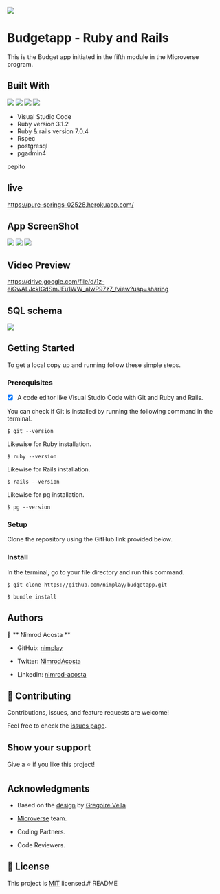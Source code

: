 ![](https://img.shields.io/badge/Microverse-blueviolet)
# Budgetapp - Ruby and Rails
 This is the Budget app initiated in the fifth module in the Microverse program.
## Built With
![](https://img.shields.io/badge/-Ruby-red)
![](https://img.shields.io/badge/-Rails-red)
![](https://img.shields.io/badge/-VSCode-blue)
![](https://img.shields.io/badge/-Rspec-red)
- Visual Studio Code
- Ruby version 3.1.2
- Ruby & rails version 7.0.4
- Rspec
- postgresql
- pgadmin4

pepito

## live
https://pure-springs-02528.herokuapp.com/
 ## App ScreenShot
![](/Captura%20de%20pantalla%202022-11-17%20a%20la(s)%209.00.40%20p.%20m..png)
![](/Captura%20de%20pantalla%202022-11-17%20a%20la(s)%209.02.08%20p.%20m..png)
![](/Captura%20de%20pantalla%202022-11-17%20a%20la(s)%209.02.32%20p.%20m..png)


 ## Video Preview

 https://drive.google.com/file/d/1z-eiGwALJcklGdSmJEu1WW_alwP97z7_/view?usp=sharing


 ## SQL schema

![](/Captura%20de%20pantalla%202022-11-17%20a%20la(s)%209.24.34%20p.%20m..png)

## Getting Started

To get a local copy up and running follow these simple steps.

### Prerequisites

- [x] A code editor like Visual Studio Code with Git and Ruby and Rails.

You can check if Git is installed by running the following command in the terminal.
```
$ git --version
```

Likewise for Ruby installation.
```
$ ruby --version
```

Likewise for Rails installation.
```
$ rails --version
```
Likewise for pg installation.
```
$ pg --version
```

### Setup

Clone the repository using the GitHub link provided below.

### Install

In the terminal, go to your file directory and run this command.

```
$ git clone https://github.com/nimplay/budgetapp.git
```
```
$ bundle install
```

## Authors

👤 ** Nimrod Acosta **

- GitHub: [nimplay](https://github.com/nimplay)

- Twitter: [NimrodAcosta](https://twitter.com/NimrodAcosta)

- LinkedIn: [nimrod-acosta](https://www.linkedin.com/in/nimrod-acosta-734330169/)


## 🤝 Contributing

Contributions, issues, and feature requests are welcome!

Feel free to check the [issues page](../../issues/).

## Show your support
Give a ⭐️ if you like this project!

## Acknowledgments

- Based on the [design](https://www.behance.net/gallery/19759151/Snapscan-iOs-design-and-branding?tracking_source=&&&)
by [Gregoire Vella](http://linkedin.com/company/minimalapps)

- [Microverse](https://github.com/microverseinc) team.
- Coding Partners.
- Code Reviewers.

## 📝 License

This project is [MIT](./LICENSE) licensed.# README
